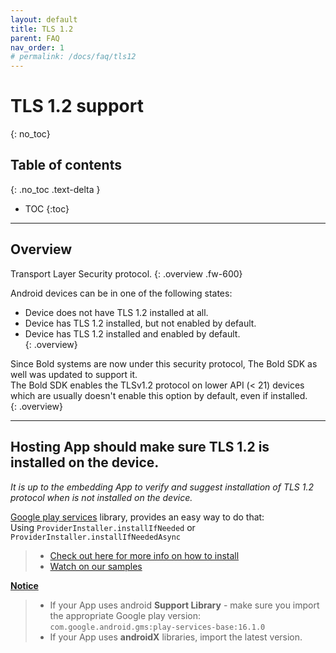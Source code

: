 ```yaml
---
layout: default
title: TLS 1.2
parent: FAQ
nav_order: 1
# permalink: /docs/faq/tls12
---
```


# TLS 1.2 support
{: no_toc}

## Table of contents
{: .no_toc .text-delta }

- TOC
{:toc}

---


## Overview
Transport Layer Security protocol.
{: .overview .fw-600}

Android devices can be in one of the following states:
- Device does not have TLS 1.2 installed at all.
- Device has TLS 1.2 installed, but not enabled by default.
- Device has TLS 1.2 installed and enabled by default.   
{: .overview}

Since Bold systems are now under this security protocol, The Bold SDK as well was updated to support it.   
The Bold SDK enables the TLSv1.2 protocol on lower API (< 21) devices which are usually doesn't enable this option by default, even if installed.   
{: .overview}

---

## Hosting App should make sure TLS 1.2 is installed on the device.
_It is up to the embedding App to verify and suggest installation of TLS 1.2 protocol when is not installed on the device._

<u>Google play services</u> library, provides an easy way to do that:   
Using `ProviderInstaller.installIfNeeded` or `ProviderInstaller.installIfNeededAsync`   
> - [Check out here for more info on how to install](https://developer.android.com/training/articles/security-gms-provider)   
> - [Watch on our samples](https://github.com/bold360ai/bold360-mobile-samples-android/blob/master/SDKSamples/app/src/main/java/com/sdk/samples/MainActivity.kt)

**<u>Notice</u>**
> - If your App uses android **Support Library** - make sure you import the appropriate Google play version: `com.google.android.gms:play-services-base:16.1.0`
> - If your App uses **androidX** libraries, import the latest version.

